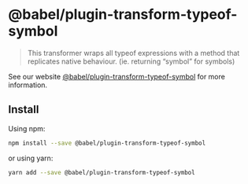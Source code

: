 # @babel/plugin-transform-typeof-symbol

> This transformer wraps all typeof expressions with a method that replicates native behaviour. (ie. returning “symbol” for symbols)

See our website [@babel/plugin-transform-typeof-symbol](https://babeljs.io/docs/en/next/babel-plugin-transform-typeof-symbol.html) for more information.

## Install

Using npm:

```sh
npm install --save @babel/plugin-transform-typeof-symbol
```

or using yarn:

```sh
yarn add --save @babel/plugin-transform-typeof-symbol
```
